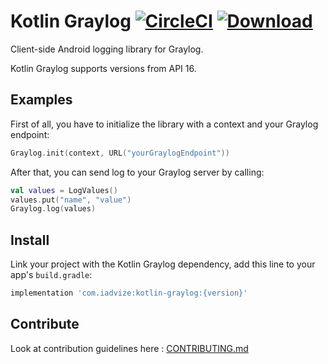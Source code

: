 Kotlin Graylog [![CircleCI](https://circleci.com/gh/iadvize/kotlin-graylog.svg?style=svg)](https://circleci.com/gh/iadvize/kotlin-graylog) [![Download](https://api.bintray.com/packages/iadvize/maven/android-kotlin-graylog/images/download.svg) ](https://bintray.com/iadvize/maven/android-kotlin-graylog/_latestVersion)
==================

Client-side Android logging library for Graylog.

Kotlin Graylog supports versions from API 16.

## Examples

First of all, you have to initialize the library with a context and your Graylog endpoint: 

```kotlin
Graylog.init(context, URL("yourGraylogEndpoint"))
```

After that, you can send log to your Graylog server by calling: 

```kotlin
val values = LogValues()
values.put("name", "value")
Graylog.log(values)
```

## Install

Link your project with the Kotlin Graylog dependency, add this line to your app's `build.gradle`:
```gradle
implementation 'com.iadvize:kotlin-graylog:{version}'
```

## Contribute

Look at contribution guidelines here : [CONTRIBUTING.md](CONTRIBUTING.md)
